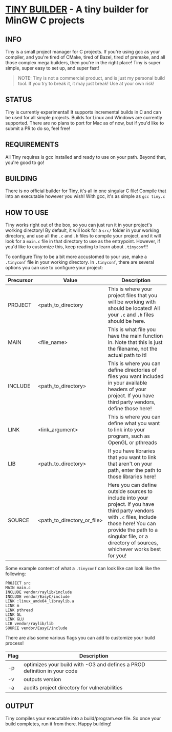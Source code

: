 [TINY BUILDER](https://github.com/JHeflinger/tiny) - A tiny builder for MinGW C projects
=======================================================

## INFO

Tiny is a small project manager for C projects. If you're using gcc as your compiler, and you're tired of CMake, tired of Bazel, tired of premake, and all those complex mega builders, then you're in the right place! Tiny is super simple, super easy to set up, and super fast!
> NOTE: Tiny is not a commercial product, and is just my personal build tool. If you try to break it, it may just break! Use at your own risk!

## STATUS

Tiny is currently experimental! It supports incremental builds in C and can be used for all simple projects. Builds for Linux and Windows are currently supported. There are no plans to port for Mac as of now, but if you'd like to submit a PR to do so, feel free!

## REQUIREMENTS

All Tiny requires is gcc installed and ready to use on your path. Beyond that, you're good to go!

## BUILDING

There is no official builder for Tiny, it's all in one singular C file! Compile that into an 
executable however you wish! With gcc, it's as simple as `gcc tiny.c`

## HOW TO USE

Tiny works right out of the box, so you can just run it in your project's working directory! By default, it will look for a `src/` folder in your working directory, and use all the `.c` and `.h` files to compile your project, and it will look for a `main.c` file in that directory to use as the entrypoint. However, if you'd like to customize this, keep reading to learn about `.tinyconf`!!

To configure Tiny to be a bit more accustomed to your use, make a `.tinyconf` file in your working directory. In `.tinyconf`, there are several options you can use to configure your project:

| Precursor | Value | Description |
| --------- | ----- | ----------- |
| PROJECT | <path_to_directory | This is where your project files that you will be working with should be located! All your `.c` and `.h` files should be here. |
| MAIN | <file_name> | This is what file you have the main function in. Note that this is just the filename, not the actual path to it! |
| INCLUDE | <path_to_directory> | This is where you can define directories of files you want included in your available headers of your project. If you have third party vendors, define those here! |
| LINK | <link_argument> | This is where you can define what you want to link into your program, such as OpenGL or pthreads |
| LIB | <path_to_directory> | If you have libraries that you want to link that aren't on your path, enter the path to those libraries here! |
| SOURCE | <path_to_directory_or_file> | Here you can define outside sources to include into your project. If you have third party vendors with `.c` files, include those here! You can provide the path to a singular file, or a directory of sources, whichever works best for you! |

Some example content of what a `.tinyconf` can look like can look like the following:

```
PROJECT src
MAIN main.c
INCLUDE vendor/raylib/include
INCLUDE vendor/EasyC/include
LINK :linux_amdx64_libraylib.a
LINK m
LINK pthread
LINK GL
LINK GLU
LIB vendor/raylib/lib
SOURCE vendor/EasyC/include
```
There are also some various flags you can add to customize your build process!

| Flag | Description |
| ---- | ----------- |
| -p | optimizes your build with -O3 and defines a PROD definition in your code |
| -v | outputs version |
| -a | audits project directory for vulnerabilities |

## OUTPUT

Tiny compiles your executable into a build/program.exe file. So once your build completes, run it from there. Happy building!
